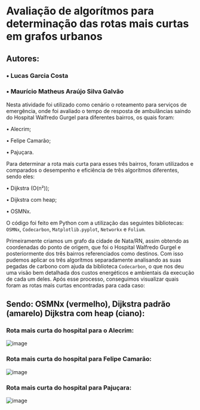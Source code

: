 # Avaliação de algorítmos para determinação das rotas mais curtas em grafos urbanos

## Autores: 
### • Lucas Garcia Costa   

### • Maurício Matheus Araújo Silva Galvão  


Nesta atividade foi utilizado como cenário o roteamento para serviços de emergência, onde foi avaliado o tempo de resposta de ambulâncias saindo do Hospital Walfredo Gurgel para diferentes bairros, os quais foram:

• Alecrim;  

• Felipe Camarão; 

• Pajuçara.  

Para determinar a rota mais curta para esses três bairros, foram utilizados e comparados o desempenho e eficiência de três algorítmos diferentes, sendo eles:  

• Dijkstra (O(n²));  

• Dijkstra com heap; 

• OSMNx.


O código foi feito em Python com a utilização das seguintes bibliotecas: `OSMNx`, `Codecarbon`, `Matplotlib.pyplot`, `Networkx` e `Folium`.    

Primeiramente criamos um grafo da cidade de Nata/RN, assim obtendo as coordenadas do ponto de origem, que foi o Hospital Walfredo Gurgel e posteriormente dos três bairros referenciados como destinos. Com isso pudemos aplicar os três algorítmos separadamente analisando as suas pegadas de carbono com ajuda da biblioteca `Codecarbon`, o que nos deu uma visão bem detalhada dos custos energéticos e ambientais da execução de cada um deles. Após esse processo, conseguimos visualizar quais foram as rotas mais curtas encontradas para cada caso:

## Sendo: OSMNx (vermelho), Dijkstra padrão (amarelo) Dijkstra com heap (ciano):  

### Rota mais curta do hospital para o Alecrim: 

![image](https://github.com/user-attachments/assets/0c0ff773-17e7-43c7-b3eb-ad1aeca42b1c)  


### Rota mais curta do hospital para Felipe Camarão:  

![image](https://github.com/user-attachments/assets/356ec6e8-9397-420e-a155-e2d3bd8b936c)  



### Rota mais curta do hospital para Pajuçara:  

![image](https://github.com/user-attachments/assets/639c195f-2c74-4520-ba1b-6c9090d70b6d)








